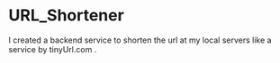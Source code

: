# URL_Shortener

I created a backend service to shorten the url at my local servers like a service by tinyUrl.com .
